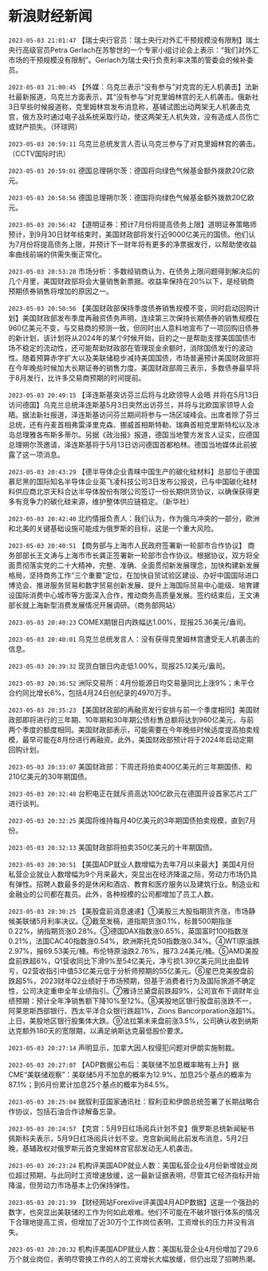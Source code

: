 # 新浪财经新闻
`2023-05-03 21:01:47` 【瑞士央行官员：瑞士央行对外汇干预规模没有限制】瑞士央行高级官员Petra Gerlach在苏黎世的一个专家小组讨论会上表示：“我们对外汇市场的干预规模没有限制”。Gerlach为瑞士央行负责利率决策的管委会的候补委员。

`2023-05-03 21:00:45` 【外媒：乌克兰表示“没有参与”对克宫的无人机袭击】法新社最新报道，乌克兰方面表示，其“没有参与”对克里姆林宫的无人机袭击。俄新社3日早些时候报道称，克里姆林宫发布消息称，基辅试图出动两架无人机袭击克宫，俄方及时通过电子战系统采取行动，使这两架无人机失效，没有造成人员伤亡或财产损失。（环球网）

`2023-05-03 20:59:11` 乌克兰总统发言人否认乌克兰参与了对克里姆林宫的袭击。（CCTV国际时讯）

`2023-05-03 20:59:01` 德国总理朔尔茨：德国将向绿色气候基金额外拨款20亿欧元。

`2023-05-03 20:58:56` 德国总理朔尔茨：德国将向绿色气候基金额外拨款20亿欧元。

`2023-05-03 20:56:42` 【道明证券：预计7月份将提高债务上限】道明证券策略师预计，到9月30日财年结束时，美国财政部将发行近9000亿美元的国债。他们认为7月份将提高债务上限，并预计下一财年将有更多的净票据发行，以帮助使收益率曲线前端的供需失衡正常化。

`2023-05-03 20:53:28` 市场分析：多数经销商认为，在债务上限问题得到解决后的几个月里，美国财政部将会大量销售新票据。收益率保持在20%以下，是经销商预期债券销售将增加的原因之一。

`2023-05-03 20:50:56` 【美国财政部保持季度债券销售规模不变，同时启动回购计划】美国财政部发布季度再融资债务声明，连续第三次保持长期债券的销售规模在960亿美元不变，与交易商的预测一致，但同时出人意料地宣布了一项回购旧债券的新计划，该计划将从2024年的某个时候开始，目的之一是帮助支撑美国国债市场不稳定的流动性，还可能帮助财政部在管理现金余额时，消除国债发行的波动性。随着预算赤字扩大以及美联储稳步减持美国国债，市场普遍预计美国财政部将在今年晚些时候加大长期证券的销售力度。美国财政部周三表示，多数债券最早将于8月发行，比许多交易商预期的时间提前。

`2023-05-03 20:49:15` 【泽连斯基突访芬兰后将与北欧领导人会晤 并将在5月13日访问德国】乌克兰总统泽连斯基5月3日突然出访芬兰，并将与北欧国家领导人会晤。据法新社报道，泽连斯基访问芬兰期间将参与一场区域峰会。出席者除了芬兰总统，还有丹麦首相弗雷泽里克森、挪威首相斯特勒、瑞典首相克里斯特松以及冰岛总理雅各布斯多蒂尔。另据《政治报》报道，德国当地警方发言人证实，应德国总理朔尔茨邀请，泽连斯基将于5月13日访问德国首都柏林。德国当地媒体此前披露了这一项消息。

`2023-05-03 20:43:29` 【德半导体企业青睐中国生产的碳化硅材料】总部位于德国慕尼黑的国际知名半导体企业英飞凌科技公司3日发布公报说，已与中国碳化硅材料供应商北京天科合达半导体股份有限公司签订一份长期供货协议，以确保获得更多有竞争力的碳化硅来源，维护整体供应链稳定。（新华社）

`2023-05-03 20:42:40` 北约情报负责人：我们认为，作为俄乌冲突的一部分，欧洲和北美的关键基础设施可能成为俄罗斯的目标，这是一个重大风险。

`2023-05-03 20:40:51` 【商务部与上海市人民政府签署新一轮部市合作协议】 商务部部长王文涛与上海市市长龚正签署新一轮部市合作协议。根据协议，双方将全面贯彻落实党的二十大精神，完整、准确、全面贯彻新发展理念，加快构建新发展格局，坚持商务工作“三个重要”定位，在加快自贸试验区建设、办好中国国际进口博览会、推进服务贸易和数字贸易创新发展、提升上海国际贸易中心能级、培育建设国际消费中心城市等方面深入合作，推动商务高质量发展。签约结束后，王文涛部长就上海新型消费发展情况开展调研。（商务部网站）

`2023-05-03 20:40:23` COMEX期银日内跌幅达1.00%，现报25.36美元/盎司。

`2023-05-03 20:40:01` 乌克兰总统发言人：没有获得克里姆林宫遭受无人机袭击的信息。

`2023-05-03 20:39:32` 现货白银日内走低1.00%，现报25.12美元/盎司。

`2023-05-03 20:36:52` 洲际交易所：4月份能源日均交易量同比上涨9%；未平仓合约同比增长6%，包括4月24日创纪录的4970万手。

`2023-05-03 20:35:23` 【美国财政部的再融资发行安排与前一个季度相同】美国财政部即将进行的三年期、10年期和30年期公债标售总额将达到960亿美元，与前两个季度的额度相同。美国财政部表示，可能需要在今年晚些时候适度提高拍卖规模，最早可能在8月份进行再融资。此外，美国财政部预计将于2024年启动定期回购计划。

`2023-05-03 20:33:07` 美国财政部：下周还将拍卖400亿美元的三年期国债、和210亿美元的30年期国债。

`2023-05-03 20:32:48` 台积电正在就斥资高达100亿欧元在德国开设首家芯片工厂进行谈判。

`2023-05-03 20:32:25` 美国将维持每月40亿美元的3年期国债拍卖规模，直到7月份。

`2023-05-03 20:32:13` 美国财政部将拍卖350亿美元的十年期国债。

`2023-05-03 20:30:51` 【美国ADP就业人数增幅为去年7月以来最大】美国4月份私营企业就业人数增幅为9个月来最大，突显出在经济降温之际，劳动力市场仍具有弹性。招聘人数最多的是休闲和酒店、教育和医疗服务以及建筑行业。制造业和金融业的公司都在裁员。此外，各种规模的公司都增加了员工人数。

`2023-05-03 20:30:25` 【美股盘前消息速递】①美股三大股指期货齐涨，市场静候美联储5月利率决议。②截至发稿，道指期货涨0.1%，标普500期指涨0.22%，纳指期货涨0.28%。③德国DAX指数涨0.65%，英国富时100指数涨0.21%，法国CAC40指数涨0.54%，欧洲斯托克50指数涨0.34%。④WTI原油跌2.97%，报69.53美元/桶。布伦特原油跌2.76%，报73.24美元/桶。⑤AMD美股盘前跌超6%，Q1营收同比下滑9%至54亿美元，净亏损1.39亿美元同比由盈转亏，Q2营收指引中值53亿美元低于分析师预期的55亿美元。⑥星巴克美股盘前跌超5%，2023财年Q2业绩好于市场预期，但基于消费者行为及国际旅游不确定性，公司决定重申全年业绩指引。⑦雅诗兰黛盘前跌超9%，公司宣布下调财年业绩预期：预计全年净销售额下降10%至12%。⑧美股地区银行股盘前涨跌不一，阿莱恩斯西部银行、西太平洋合众银行跌超1%，Zions Bancorporation涨超1%。上日，美股地区银行股集体大跌。⑨法拉第未来盘前涨3.5%，公司确认收到纳斯达克额外180天的宽限期，以满足纳斯达克最低股价要求。

`2023-05-03 20:27:14` 声明显示，加拿大因人权侵犯问题对伊朗实施制裁。

`2023-05-03 20:27:07` 【ADP数据公布后：美联储不加息概率略有上升】据CME“美联储观察”：美联储5月不加息的概率为12.9%，加息25个基点的概率为87.1%；到6月份累计加息25个基点的概率为84.5%。

`2023-05-03 20:25:04` 据叙利亚国家通讯社：叙利亚和伊朗总统签署了长期战略合作协议，包括石油合作谅解备忘录。

`2023-05-03 20:24:57` 【克宫：5月9日红场阅兵计划不变】俄罗斯总统新闻秘书佩斯科夫表示，5月9日红场阅兵计划不变。克宫新闻局此前发布消息，5月2日晚，基辅政权对俄罗斯元首克里姆林宫官邸发动无人机袭击。

`2023-05-03 20:23:24` 机构评美国ADP就业人数：美国私营企业4月份新增就业岗位超过预期，与此同时工资增速放缓，这一最新证据表明，尽管其它经济指标开始降温，但劳动力市场基本上仍保持弹性。

`2023-05-03 20:21:39` 【财经网站Forexlive评美国4月ADP数据】这是一个强劲的数字，也突显出美联储的工作为何如此艰难。他们不可能在不破坏银行体系的情况下合理地提高工资，但增加了近30万个工作岗位表明，工资增长的压力并没有消失。

`2023-05-03 20:20:32` 机构评美国ADP就业人数：美国私营企业4月份增加了29.6万个就业岗位，表明尽管换工作的人的工资增长大幅放缓，但仍出现了招聘热潮。

